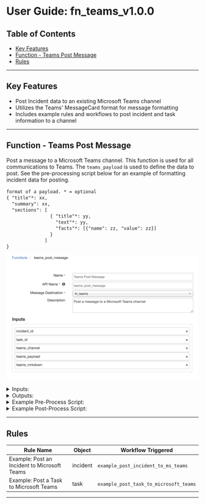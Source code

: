 <!--
  This User README.md is generated by running:
  "resilient-circuits docgen -p fn_teams --only-user-guide"

  It is best edited using a Text Editor with a Markdown Previewer. VS Code
  is a good example. Checkout https://guides.github.com/features/mastering-markdown/
  for tips on writing with Markdown

  If you make manual edits and run docgen again, a .bak file will be created

  Store any screenshots in the "doc/screenshots" directory and reference them like:
  ![screenshot: screenshot_1](./screenshots/screenshot_1.png)
-->

# **User Guide:** fn_teams_v1.0.0

## Table of Contents
- [Key Features](#key-features)
- [Function - Teams Post Message](#function---teams-post-message)
- [Rules](#rules)

---

## Key Features
<!--
  List the Key Features of the Integration
-->
* Post Incident data to an existing Microsoft Teams channel
* Utilizes the Teams' MessageCard format for message formatting
* Includes example rules and workflows to post incident and task information to a channel

---

## Function - Teams Post Message
Post a message to a Microsoft Teams channel. This function is used for all communications to Teams. The `teams_payload` is used to define the data to post. 
See the pre-processing script below for an example of formatting incident data for posting.

```
format of a payload. * = optional
{ "title"*: xx, 
  "summary": xx, 
  "sections": [
                { "title"*: yy, 
                  "text"*: yy, 
                  "facts"*: [{"name": zz, "value": zz}]
                }
              ]
}
```

 ![screenshot: fn-teams-post-message ](./screenshots/teams_function.png)

<details><summary>Inputs:</summary>
<p>

| Name | Type | Required | Example | Tooltip |
| ---- | :--: | :------: | ------- | ------- |
| `incident_id` | `number` | Yes | `-` | - |
| `task_id` | `number` | No | `-` | - |
| `teams_channel` | `text` | Yes | `-` | Lookup label to channel to post a message |
| `teams_mrkdown` | `boolean` | Yes | `-` | Yes / No |
| `teams_payload` | `text` | Yes | `-` | json formmatted data of teams conversation message: title, text, sections, facts |

</p>
</details>

<details><summary>Outputs:</summary>
<p>
No output is available.
</p>
</details>

<details><summary>Example Pre-Process Script:</summary>
<p>

```python
from java.util import Date

inputs.incident_id = incident.id

"""
format of a payload. * = optional
{ "title"*: xx, 
  "summary": xx, 
  "sections": [{ "title"*: yy, "text"*: yy, 
                        "facts"*: [{"name": zz, "value": zz}]
              }]
}
"""

payload = u"""{{ "summary": "Resilient Incident", "sections": [ 
  {{ "facts": [ 
    {{ "name": "Name", "value": "{}" }}, 
    {{ "name": "Description", "value": "{}" }}, 
    {{ "name": "Id", "value": "{}" }}, 
    {{ "name": "Owner", "value": "{}" }}, 
    {{ "name": "Types", "value": "{}" }}, 
    {{ "name": "NIST Attack Vectors", "value": "{}" }}, 
    {{ "name": "Create Date", "value": "{}" }}, 
    {{ "name": "Date Occurred", "value": "{}" }}, 
    {{ "name": "Discovered Date", "value": "{}" }}, 
    {{ "name": "Confirmed", "value": "{}" }}, 
    {{ "name": "Severity", "value": "{}" }} 
   ]
  }}
 ] 
}} 
""".format(incident.name, incident.description.content.replace('"', '\\"') if incident.description else "-", incident.id,
   incident.owner_id if incident.owner_id else "-",
   ", ".join(str(x) for x in incident.incident_type_ids), ", ".join(str(x) for x in incident.nist_attack_vectors),
   Date(incident.create_date), Date(incident.start_date) if incident.start_date else "-", Date(incident.discovered_date),
   "True" if incident.confirmed else "False",
   "-" if not incident.severity_code else incident.severity_code
   )

inputs.teams_payload = payload
```

</p>
</details>

<details><summary>Example Post-Process Script:</summary>
<p>

```python
None
```

</p>
</details>

---

## Rules
| Rule Name | Object | Workflow Triggered |
| --------- | ------ | ------------------ |
| Example: Post an Incident to Microsoft Teams | incident | `example_post_incident_to_ms_teams` |
| Example: Post a Task to Microsoft Teams | task | `example_post_task_to_microsoft_teams` |

---

<!--
## Inform Resilient Users
  Use this section to optionally provide additional information so that Resilient playbook 
  designer can get the maximum benefit of your integration.
-->